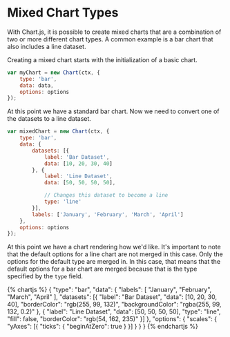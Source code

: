 # Mixed Chart Types

With Chart.js, it is possible to create mixed charts that are a combination of two or more different chart types. A common example is a bar chart that also includes a line dataset.

Creating a mixed chart starts with the initialization of a basic chart.

```javascript
var myChart = new Chart(ctx, {
    type: 'bar',
    data: data,
    options: options
});
```

At this point we have a standard bar chart. Now we need to convert one of the datasets to a line dataset.

```javascript
var mixedChart = new Chart(ctx, {
    type: 'bar',
    data: {
        datasets: [{
            label: 'Bar Dataset',
            data: [10, 20, 30, 40]
        }, {
            label: 'Line Dataset',
            data: [50, 50, 50, 50],

            // Changes this dataset to become a line
            type: 'line'
        }],
        labels: ['January', 'February', 'March', 'April']
    },
    options: options
});
```

At this point we have a chart rendering how we'd like. It's important to note that the default options for a line chart are not merged in this case. Only the options for the default type are merged in. In this case, that means that the default options for a bar chart are merged because that is the type specified by the `type` field.

{% chartjs %}
{
    "type": "bar",
    "data": {
        "labels": [
            "January",
            "February",
            "March",
            "April"
        ],
        "datasets": [{
            "label": "Bar Dataset",
            "data": [10, 20, 30, 40],
            "borderColor": "rgb(255, 99, 132)",
            "backgroundColor": "rgba(255, 99, 132, 0.2)"
        }, {
            "label": "Line Dataset",
            "data": [50, 50, 50, 50],
            "type": "line",
            "fill": false,
            "borderColor": "rgb(54, 162, 235)"
        }]
    },
    "options": {
        "scales": {
            "yAxes": [{
                "ticks": {
                    "beginAtZero": true
                }
            }]
        }
    }
}
{% endchartjs %}
